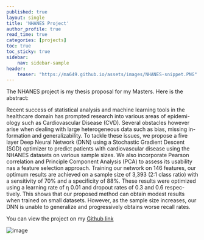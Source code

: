 ```yaml
---
published: true
layout: single
title: 'NHANES Project'
author_profile: true
read_time: true
categories: [projects]
toc: true
toc_sticky: true
sidebar:
    nav: sidebar-sample
header:
    teaser: "https://ma649.github.io/assets/images/NHANES-snippet.PNG"
---
```

The NHANES project is my thesis proposal for my Masters. Here is the abstract:

Recent success of statistical analysis and machine learning tools in the healthcare domain has prompted research into various areas of epidemi-
ology such as Cardiovascular Disease (CVD). Several obstacles however arise when dealing with large heterogeneous data such as bias, missing in-
formation and generalizability. To tackle these issues, we propose a five layer Deep Neural Network (DNN) using a Stochastic Gradient Descent
(SGD) optimizer to predict patients with cardiovascular disease using the NHANES datasets on various sample sizes. We also incorporate Pearson
correlation and Principle Component Analysis (PCA) to assess its usability nas a feature selection approach. Training our network on 146 features, our
optimum results are achieved on a sample size of 3,393 (2:1 class ratio) with a sensitivity of 70% and a specificity of 88%. These results were optimized
using a learning rate of η 0.01 and dropout rates of 0.3 and 0.6 respec- tively. This shows that our proposed method can obtain modest results 
when trained on small datasets. However, as the sample size increases, our DNN is unable to generalize and progressively obtains worse recall rates.


You can view the project on my [Github link](https://github.com/ma649/NHANES/blob/main/NHANESgit.ipynb)

![image](https://ma649.github.io/assets/images/NHANES-snippet.PNG)
